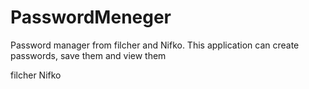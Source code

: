 # PasswordMeneger

Password manager from filcher and Nifko. This application can create passwords, save them and view them

filcher
Nifko
